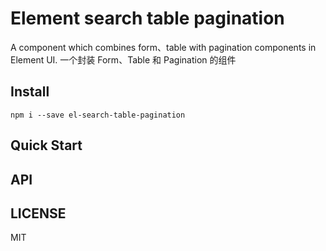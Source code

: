 # Element search table pagination
A component which combines form、table with pagination components in Element UI. 一个封装 Form、Table 和 Pagination 的组件

## Install

```
npm i --save el-search-table-pagination
```

## Quick Start

## API

## LICENSE

MIT
